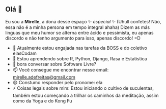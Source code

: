## Olá 👋

Eu sou a **Mirelle**, a dona desse espaço ✨ _especial_ ✨ (Uhull confetes! Não, essa não é a minha persona em tempo integral ahaha)
Dizem as más linguas que meu humor se alterna entre ácido e pessimista, eu apenas discordo e não tenho argumento para isso, apenas discordo! =D

- 🔭 Atualmente estou engajada nas tarefas da BOSS e do coletivo elasCodam
- 🌱 Estou aprendendo sobre R, Python, Django, Rasa e Estatistica
- 💬 bora conversar sobre Software Livre?
- 📫 Você consegue me encontrar nesse email: mirelle.adefreitas@gmail.com
- 😄 Constumo responder pelo pronome: ela
- ⚡ Coisas legais sobre mim: Estou iniciando o cultivo de suculentas, também
estou começando a trilhar os caminhos da meditação, assim como da Yoga e do Kong Fu
